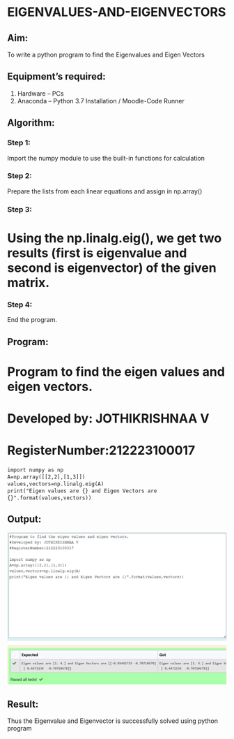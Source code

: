 # EIGENVALUES-AND-EIGENVECTORS
## Aim:
To write a python program to find the Eigenvalues and Eigen Vectors
## Equipment’s required:
1. 	Hardware – PCs
2. 	Anaconda – Python 3.7 Installation / Moodle-Code Runner
## Algorithm:
### Step 1:
 Import the numpy module to use the built-in functions for calculation
### Step 2: 
 Prepare the lists from each linear equations and assign in np.array()
### Step 3: 
# Using the np.linalg.eig(),  we get two results (first is eigenvalue and second is eigenvector) of the given matrix.
### Step 4: 
  End the program.
## Program:
# Program to find the eigen values and eigen vectors.
# Developed by: JOTHIKRISHNAA V
# RegisterNumber:212223100017
~~~
import numpy as np
A=np.array([[2,2],[1,3]])
values,vectors=np.linalg.eig(A)
print("Eigen values are {} and Eigen Vectors are {}".format(values,vectors))
~~~
## Output:

![exp4](<Screenshot 2023-12-17 221827.png>)
## Result:
Thus the Eigenvalue and Eigenvector is successfully solved using python program
